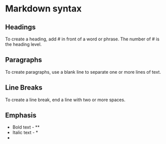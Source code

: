 # Markdown syntax
## Headings
To create a heading, add # in front of a word or phrase. The number of # is the heading level.
## Paragraphs
To create paragraphs, use a blank line to separate one or more lines of text.
## Line Breaks
To create a line break, end a line with two or more spaces.
## Emphasis

* Bold text - **
* Italic text - *
* 